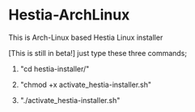 # Hestia-ArchLinux
This is Arch-Linux based Hestia Linux installer 

[This is still in beta!] just type these three commands;
1. "cd hestia-installer/"

2. "chmod +x activate_hestia-installer.sh"

3. "./activate_hestia-installer.sh"
